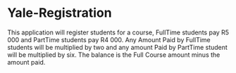 # Yale-Registration
This application will register students for a course,   FullTime students pay R5 000 and PartTime students  pay R4 000.   Any Amount Paid by FullTime students will be multiplied  by two and any amount Paid by PartTime student will  be multiplied by six. The balance is the Full Course amount minus the amount paid.
